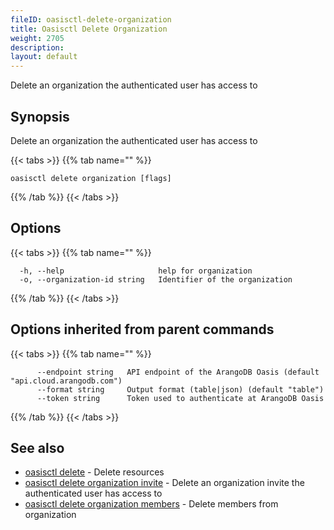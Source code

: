 ```yaml
---
fileID: oasisctl-delete-organization
title: Oasisctl Delete Organization
weight: 2705
description: 
layout: default
---
```

Delete an organization the authenticated user has access to

## Synopsis

Delete an organization the authenticated user has access to

{{< tabs >}}
{{% tab name="" %}}
```
oasisctl delete organization [flags]
```
{{% /tab %}}
{{< /tabs >}}

## Options

{{< tabs >}}
{{% tab name="" %}}
```
  -h, --help                     help for organization
  -o, --organization-id string   Identifier of the organization
```
{{% /tab %}}
{{< /tabs >}}

## Options inherited from parent commands

{{< tabs >}}
{{% tab name="" %}}
```
      --endpoint string   API endpoint of the ArangoDB Oasis (default "api.cloud.arangodb.com")
      --format string     Output format (table|json) (default "table")
      --token string      Token used to authenticate at ArangoDB Oasis
```
{{% /tab %}}
{{< /tabs >}}

## See also

* [oasisctl delete]()	 - Delete resources
* [oasisctl delete organization invite](oasisctl-delete-organization-invite)	 - Delete an organization invite the authenticated user has access to
* [oasisctl delete organization members](oasisctl-delete-organization-members)	 - Delete members from organization

